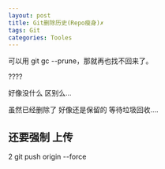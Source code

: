 ```yaml
---
layout: post
title: Git删除历史(Repo瘦身)✗
tags: Git
categories: Tooles
---
```





可以用 git gc --prune，那就再也找不回来了。

????


好像没什么 区别么...



虽然已经删除了 
好像还是保留的 等待垃圾回收....





## 还要强制 上传
2 git push origin --force